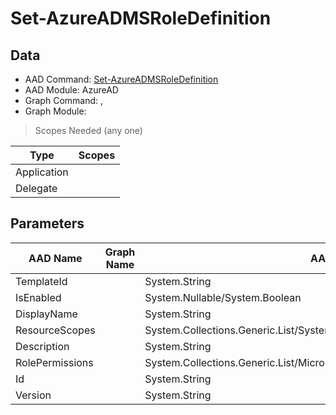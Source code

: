 # Set-AzureADMSRoleDefinition

> 

## Data

+ AAD Command: [Set-AzureADMSRoleDefinition](https://docs.microsoft.com/en-us/powershell/module/AzureAD/Set-AzureADMSRoleDefinition)
+ AAD Module: AzureAD
+ Graph Command: [](), []()
+ Graph Module: 

> Scopes Needed (any one)

|Type|Scopes|
|---|---|
|Application||
|Delegate||

## Parameters

|AAD Name|Graph Name|AAD Type|Graph Type|Infos|
|---|---|---|---|---|
|TemplateId||System.String|||
|IsEnabled||System.Nullable/System.Boolean|||
|DisplayName||System.String|||
|ResourceScopes||System.Collections.Generic.List/System.String|||
|Description||System.String|||
|RolePermissions||System.Collections.Generic.List/Microsoft.Open.MSGraph.Model.RolePermission|||
|Id||System.String|||
|Version||System.String|||

